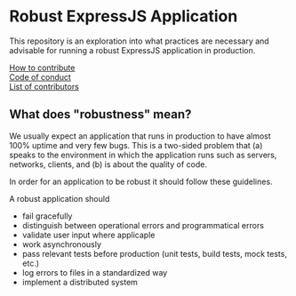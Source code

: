 # Robust ExpressJS Application

This repository is an exploration into what practices are necessary and advisable for running a robust ExpressJS application in production.

[How to contribute](CONTRIBUTING.md)  
[Code of conduct](CODE_OF_CONDUCT.md)  
[List of contributors](CONTRIBUTORS.md)

## What does "robustness" mean?

We usually expect an application that runs in production to have almost 100% uptime and very few bugs. This is a two-sided problem that (a) speaks to the environment in which the application runs such as servers, networks, clients, and (b) is about the quality of code.

In order for an application to be robust it should follow these guidelines.

A robust application should

* fail gracefully
* distinguish between operational errors and programmatical errors
* validate user input where applicaple
* work asynchronously
* pass relevant tests before production (unit tests, build tests, mock tests, etc.)
* log errors to files in a standardized way
* implement a distributed system